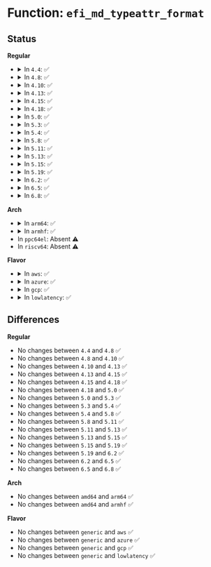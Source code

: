 # Function: <code>efi_md_typeattr_format</code>

## Status
<b>Regular</b>
<ul>
<li>
<details>
<summary>In <code>4.4</code>: ✅</summary>

```c
char *efi_md_typeattr_format(char *buf, size_t size, const efi_memory_desc_t *md);
```

**Collision:** Unique Global

**Inline:** No

**Transformation:** False

**Instances:**

```
In drivers/firmware/efi/efi.c (ffffffff81fb660d)
Location: drivers/firmware/efi/efi.c:590
Inline: False
Direct callers:
  - arch/x86/platform/efi/efi.c:efi_print_memmap
```
**Symbols:**

```
ffffffff81fb660d-ffffffff81fb676b: efi_md_typeattr_format (STB_GLOBAL)
```
</details>
</li>
<li>
<details>
<summary>In <code>4.8</code>: ✅</summary>

```c
char *efi_md_typeattr_format(char *buf, size_t size, const efi_memory_desc_t *md);
```

**Collision:** Unique Global

**Inline:** No

**Transformation:** False

**Instances:**

```
In drivers/firmware/efi/efi.c (ffffffff81fe3dea)
Location: drivers/firmware/efi/efi.c:713
Inline: False
Direct callers:
  - arch/x86/platform/efi/efi.c:efi_print_memmap
  - drivers/firmware/efi/memattr.c:efi_memattr_apply_permissions
```
**Symbols:**

```
ffffffff81fe3dea-ffffffff81fe3f60: efi_md_typeattr_format (STB_GLOBAL)
```
</details>
</li>
<li>
<details>
<summary>In <code>4.10</code>: ✅</summary>

```c
char *efi_md_typeattr_format(char *buf, size_t size, const efi_memory_desc_t *md);
```

**Collision:** Unique Global

**Inline:** No

**Transformation:** False

**Instances:**

```
In drivers/firmware/efi/efi.c (ffffffff82021bb9)
Location: drivers/firmware/efi/efi.c:745
Inline: False
Direct callers:
  - arch/x86/platform/efi/efi.c:efi_clean_memmap
  - arch/x86/platform/efi/efi.c:efi_clean_memmap
  - arch/x86/platform/efi/efi.c:efi_print_memmap
  - drivers/firmware/efi/memattr.c:efi_memattr_apply_permissions
```
**Symbols:**

```
ffffffff82021bb9-ffffffff82021d2f: efi_md_typeattr_format (STB_GLOBAL)
```
</details>
</li>
<li>
<details>
<summary>In <code>4.13</code>: ✅</summary>

```c
char *efi_md_typeattr_format(char *buf, size_t size, const efi_memory_desc_t *md);
```

**Collision:** Unique Global

**Inline:** No

**Transformation:** False

**Instances:**

```
In drivers/firmware/efi/efi.c (ffffffff821048c6)
Location: drivers/firmware/efi/efi.c:747
Inline: False
Direct callers:
  - arch/x86/platform/efi/efi.c:efi_clean_memmap
  - arch/x86/platform/efi/efi.c:efi_clean_memmap
  - arch/x86/platform/efi/efi.c:efi_print_memmap
  - drivers/firmware/efi/memattr.c:efi_memattr_apply_permissions
```
**Symbols:**

```
ffffffff821048c6-ffffffff82104a41: efi_md_typeattr_format (STB_GLOBAL)
```
</details>
</li>
<li>
<details>
<summary>In <code>4.15</code>: ✅</summary>

```c
char *efi_md_typeattr_format(char *buf, size_t size, const efi_memory_desc_t *md);
```

**Collision:** Unique Global

**Inline:** No

**Transformation:** False

**Instances:**

```
In drivers/firmware/efi/efi.c (ffffffff8270df75)
Location: drivers/firmware/efi/efi.c:768
Inline: False
Direct callers:
  - arch/x86/platform/efi/efi.c:efi_clean_memmap
  - arch/x86/platform/efi/efi.c:efi_clean_memmap
  - arch/x86/platform/efi/efi.c:efi_print_memmap
  - drivers/firmware/efi/memattr.c:efi_memattr_apply_permissions
```
**Symbols:**

```
ffffffff8270df75-ffffffff8270e0f0: efi_md_typeattr_format (STB_GLOBAL)
```
</details>
</li>
<li>
<details>
<summary>In <code>4.18</code>: ✅</summary>

```c
char *efi_md_typeattr_format(char *buf, size_t size, const efi_memory_desc_t *md);
```

**Collision:** Unique Global

**Inline:** No

**Transformation:** False

**Instances:**

```
In drivers/firmware/efi/efi.c (ffffffff82738200)
Location: drivers/firmware/efi/efi.c:782
Inline: False
Direct callers:
  - arch/x86/platform/efi/efi.c:efi_clean_memmap
  - arch/x86/platform/efi/efi.c:efi_clean_memmap
  - arch/x86/platform/efi/efi.c:efi_print_memmap
  - drivers/firmware/efi/memattr.c:efi_memattr_apply_permissions
```
**Symbols:**

```
ffffffff82738200-ffffffff8273837b: efi_md_typeattr_format (STB_GLOBAL)
```
</details>
</li>
<li>
<details>
<summary>In <code>5.0</code>: ✅</summary>

```c
char *efi_md_typeattr_format(char *buf, size_t size, const efi_memory_desc_t *md);
```

**Collision:** Unique Global

**Inline:** No

**Transformation:** False

**Instances:**

```
In drivers/firmware/efi/efi.c (ffffffff828f21de)
Location: drivers/firmware/efi/efi.c:829
Inline: False
Direct callers:
  - arch/x86/platform/efi/efi.c:efi_clean_memmap
  - arch/x86/platform/efi/efi.c:efi_clean_memmap
  - arch/x86/platform/efi/efi.c:efi_print_memmap
  - drivers/firmware/efi/memattr.c:efi_memattr_apply_permissions
```
**Symbols:**

```
ffffffff828f21de-ffffffff828f2359: efi_md_typeattr_format (STB_GLOBAL)
```
</details>
</li>
<li>
<details>
<summary>In <code>5.3</code>: ✅</summary>

```c
char *efi_md_typeattr_format(char *buf, size_t size, const efi_memory_desc_t *md);
```

**Collision:** Unique Global

**Inline:** No

**Transformation:** False

**Instances:**

```
In drivers/firmware/efi/efi.c (ffffffff8290d840)
Location: drivers/firmware/efi/efi.c:833
Inline: False
Direct callers:
  - arch/x86/platform/efi/efi.c:efi_clean_memmap
  - arch/x86/platform/efi/efi.c:efi_clean_memmap
  - arch/x86/platform/efi/efi.c:efi_print_memmap
  - drivers/firmware/efi/memattr.c:efi_memattr_apply_permissions
```
**Symbols:**

```
ffffffff8290d840-ffffffff8290d9b9: efi_md_typeattr_format (STB_GLOBAL)
```
</details>
</li>
<li>
<details>
<summary>In <code>5.4</code>: ✅</summary>

```c
char *efi_md_typeattr_format(char *buf, size_t size, const efi_memory_desc_t *md);
```

**Collision:** Unique Global

**Inline:** No

**Transformation:** False

**Instances:**

```
In drivers/firmware/efi/efi.c (ffffffff82917239)
Location: drivers/firmware/efi/efi.c:823
Inline: False
Direct callers:
  - arch/x86/platform/efi/efi.c:efi_clean_memmap
  - arch/x86/platform/efi/efi.c:efi_clean_memmap
  - arch/x86/platform/efi/efi.c:efi_print_memmap
  - drivers/firmware/efi/memattr.c:efi_memattr_apply_permissions
```
**Symbols:**

```
ffffffff82917239-ffffffff829173b2: efi_md_typeattr_format (STB_GLOBAL)
```
</details>
</li>
<li>
<details>
<summary>In <code>5.8</code>: ✅</summary>

```c
char *efi_md_typeattr_format(char *buf, size_t size, const efi_memory_desc_t *md);
```

**Collision:** Unique Global

**Inline:** No

**Transformation:** False

**Instances:**

```
In drivers/firmware/efi/efi.c (ffffffff82d298c8)
Location: drivers/firmware/efi/efi.c:736
Inline: False
Direct callers:
  - arch/x86/platform/efi/efi.c:efi_memmap_entry_valid
  - arch/x86/platform/efi/efi.c:efi_memmap_entry_valid
  - arch/x86/platform/efi/efi.c:efi_print_memmap
  - drivers/firmware/efi/memattr.c:efi_memattr_apply_permissions
```
**Symbols:**

```
ffffffff82d298c8-ffffffff82d29a59: efi_md_typeattr_format (STB_GLOBAL)
```
</details>
</li>
<li>
<details>
<summary>In <code>5.11</code>: ✅</summary>

```c
char *efi_md_typeattr_format(char *buf, size_t size, const efi_memory_desc_t *md);
```

**Collision:** Unique Global

**Inline:** No

**Transformation:** False

**Instances:**

```
In drivers/firmware/efi/efi.c (ffffffff83017fd5)
Location: drivers/firmware/efi/efi.c:743
Inline: False
Direct callers:
  - arch/x86/platform/efi/efi.c:efi_memmap_entry_valid
  - arch/x86/platform/efi/efi.c:efi_memmap_entry_valid
  - arch/x86/platform/efi/efi.c:efi_print_memmap
  - drivers/firmware/efi/memattr.c:efi_memattr_apply_permissions
```
**Symbols:**

```
ffffffff83017fd5-ffffffff8301817e: efi_md_typeattr_format (STB_GLOBAL)
```
</details>
</li>
<li>
<details>
<summary>In <code>5.13</code>: ✅</summary>

```c
char *efi_md_typeattr_format(char *buf, size_t size, const efi_memory_desc_t *md);
```

**Collision:** Unique Global

**Inline:** No

**Transformation:** False

**Instances:**

```
In drivers/firmware/efi/efi.c (ffffffff83222ead)
Location: drivers/firmware/efi/efi.c:743
Inline: False
Direct callers:
  - arch/x86/platform/efi/efi.c:efi_memmap_entry_valid
  - arch/x86/platform/efi/efi.c:efi_memmap_entry_valid
  - arch/x86/platform/efi/efi.c:efi_print_memmap
  - drivers/firmware/efi/memattr.c:efi_memattr_apply_permissions
```
**Symbols:**

```
ffffffff83222ead-ffffffff83223056: efi_md_typeattr_format (STB_GLOBAL)
```
</details>
</li>
<li>
<details>
<summary>In <code>5.15</code>: ✅</summary>

```c
char *efi_md_typeattr_format(char *buf, size_t size, const efi_memory_desc_t *md);
```

**Collision:** Unique Global

**Inline:** No

**Transformation:** False

**Instances:**

```
In drivers/firmware/efi/efi.c (ffffffff8330cc11)
Location: drivers/firmware/efi/efi.c:750
Inline: False
Direct callers:
  - arch/x86/platform/efi/efi.c:efi_memmap_entry_valid
  - arch/x86/platform/efi/efi.c:efi_memmap_entry_valid
  - arch/x86/platform/efi/efi.c:efi_print_memmap
  - drivers/firmware/efi/memattr.c:efi_memattr_apply_permissions
```
**Symbols:**

```
ffffffff8330cc11-ffffffff8330cdd7: efi_md_typeattr_format (STB_GLOBAL)
```
</details>
</li>
<li>
<details>
<summary>In <code>5.19</code>: ✅</summary>

```c
char *efi_md_typeattr_format(char *buf, size_t size, const efi_memory_desc_t *md);
```

**Collision:** Unique Global

**Inline:** No

**Transformation:** False

**Instances:**

```
In drivers/firmware/efi/efi.c (ffffffff834c66a7)
Location: drivers/firmware/efi/efi.c:764
Inline: False
Direct callers:
  - arch/x86/platform/efi/efi.c:efi_memmap_entry_valid
  - arch/x86/platform/efi/efi.c:efi_memmap_entry_valid
  - arch/x86/platform/efi/efi.c:efi_print_memmap
  - drivers/firmware/efi/memattr.c:efi_memattr_apply_permissions
```
**Symbols:**

```
ffffffff834c66a7-ffffffff834c6887: efi_md_typeattr_format (STB_GLOBAL)
```
</details>
</li>
<li>
<details>
<summary>In <code>6.2</code>: ✅</summary>

```c
char *efi_md_typeattr_format(char *buf, size_t size, const efi_memory_desc_t *md);
```

**Collision:** Unique Global

**Inline:** No

**Transformation:** False

**Instances:**

```
In drivers/firmware/efi/efi.c (ffffffff83f07530)
Location: drivers/firmware/efi/efi.c:788
Inline: False
Direct callers:
  - arch/x86/platform/efi/efi.c:efi_memmap_entry_valid
  - arch/x86/platform/efi/efi.c:efi_memmap_entry_valid
  - arch/x86/platform/efi/efi.c:efi_print_memmap
  - drivers/firmware/efi/memattr.c:efi_memattr_apply_permissions
  - drivers/firmware/efi/memattr.c:efi_memattr_apply_permissions
```
**Symbols:**

```
ffffffff83f07530-ffffffff83f0771b: efi_md_typeattr_format (STB_GLOBAL)
```
</details>
</li>
<li>
<details>
<summary>In <code>6.5</code>: ✅</summary>

```c
char *efi_md_typeattr_format(char *buf, size_t size, const efi_memory_desc_t *md);
```

**Collision:** Unique Global

**Inline:** No

**Transformation:** False

**Instances:**

```
In drivers/firmware/efi/efi.c (ffffffff8372d5e0)
Location: drivers/firmware/efi/efi.c:855
Inline: False
Direct callers:
  - arch/x86/platform/efi/efi.c:efi_memmap_entry_valid
  - arch/x86/platform/efi/efi.c:efi_memmap_entry_valid
  - arch/x86/platform/efi/efi.c:efi_print_memmap
  - drivers/firmware/efi/memattr.c:efi_memattr_apply_permissions
  - drivers/firmware/efi/memattr.c:efi_memattr_apply_permissions
```
**Symbols:**

```
ffffffff8372d5e0-ffffffff8372d7cb: efi_md_typeattr_format (STB_GLOBAL)
```
</details>
</li>
<li>
<details>
<summary>In <code>6.8</code>: ✅</summary>

```c
char *efi_md_typeattr_format(char *buf, size_t size, const efi_memory_desc_t *md);
```

**Collision:** Unique Global

**Inline:** No

**Transformation:** False

**Instances:**

```
In drivers/firmware/efi/efi.c (ffffffff839619c0)
Location: drivers/firmware/efi/efi.c:898
Inline: False
Direct callers:
  - arch/x86/platform/efi/efi.c:efi_memmap_entry_valid
  - arch/x86/platform/efi/efi.c:efi_memmap_entry_valid
  - arch/x86/platform/efi/efi.c:efi_print_memmap
  - drivers/firmware/efi/memattr.c:efi_memattr_apply_permissions
  - drivers/firmware/efi/memattr.c:efi_memattr_apply_permissions
```
**Symbols:**

```
ffffffff839619c0-ffffffff83961bab: efi_md_typeattr_format (STB_GLOBAL)
```
</details>
</li>
</ul>
<b>Arch</b>
<ul>
<li>
<details>
<summary>In <code>arm64</code>: ✅</summary>

```c
char *efi_md_typeattr_format(char *buf, size_t size, const efi_memory_desc_t *md);
```

**Collision:** Unique Global

**Inline:** No

**Transformation:** False

**Instances:**

```
In drivers/firmware/efi/efi.c (ffff8000114a591c)
Location: drivers/firmware/efi/efi.c:823
Inline: False
Direct callers:
  - drivers/firmware/efi/memattr.c:efi_memattr_apply_permissions
  - drivers/firmware/efi/arm-init.c:reserve_regions
```
**Symbols:**

```
ffff8000114a591c-ffff8000114a5acc: efi_md_typeattr_format (STB_GLOBAL)
```
</details>
</li>
<li>
<details>
<summary>In <code>armhf</code>: ✅</summary>

```c
char *efi_md_typeattr_format(char *buf, size_t size, const efi_memory_desc_t *md);
```

**Collision:** Unique Global

**Inline:** No

**Transformation:** False

**Instances:**

```
In drivers/firmware/efi/efi.c (c15a7b18)
Location: drivers/firmware/efi/efi.c:823
Inline: False
Direct callers:
  - drivers/firmware/efi/memattr.c:efi_memattr_apply_permissions
  - drivers/firmware/efi/arm-init.c:reserve_regions
```
**Symbols:**

```
c15a7b18-c15a7d60: efi_md_typeattr_format (STB_GLOBAL)
```
</details>
</li>
<li>
In <code>ppc64el</code>: Absent ⚠️
</li>
<li>
In <code>riscv64</code>: Absent ⚠️
</li>
</ul>
<b>Flavor</b>
<ul>
<li>
<details>
<summary>In <code>aws</code>: ✅</summary>

```c
char *efi_md_typeattr_format(char *buf, size_t size, const efi_memory_desc_t *md);
```

**Collision:** Unique Global

**Inline:** No

**Transformation:** False

**Instances:**

```
In drivers/firmware/efi/efi.c (ffffffff828fc63f)
Location: drivers/firmware/efi/efi.c:823
Inline: False
Direct callers:
  - arch/x86/platform/efi/efi.c:efi_clean_memmap
  - arch/x86/platform/efi/efi.c:efi_clean_memmap
  - arch/x86/platform/efi/efi.c:efi_print_memmap
  - drivers/firmware/efi/memattr.c:efi_memattr_apply_permissions
```
**Symbols:**

```
ffffffff828fc63f-ffffffff828fc7b8: efi_md_typeattr_format (STB_GLOBAL)
```
</details>
</li>
<li>
<details>
<summary>In <code>azure</code>: ✅</summary>

```c
char *efi_md_typeattr_format(char *buf, size_t size, const efi_memory_desc_t *md);
```

**Collision:** Unique Global

**Inline:** No

**Transformation:** False

**Instances:**

```
In drivers/firmware/efi/efi.c (ffffffff828f3edb)
Location: drivers/firmware/efi/efi.c:823
Inline: False
Direct callers:
  - arch/x86/platform/efi/efi.c:efi_clean_memmap
  - arch/x86/platform/efi/efi.c:efi_clean_memmap
  - arch/x86/platform/efi/efi.c:efi_print_memmap
  - drivers/firmware/efi/memattr.c:efi_memattr_apply_permissions
```
**Symbols:**

```
ffffffff828f3edb-ffffffff828f4054: efi_md_typeattr_format (STB_GLOBAL)
```
</details>
</li>
<li>
<details>
<summary>In <code>gcp</code>: ✅</summary>

```c
char *efi_md_typeattr_format(char *buf, size_t size, const efi_memory_desc_t *md);
```

**Collision:** Unique Global

**Inline:** No

**Transformation:** False

**Instances:**

```
In drivers/firmware/efi/efi.c (ffffffff8291186e)
Location: drivers/firmware/efi/efi.c:823
Inline: False
Direct callers:
  - arch/x86/platform/efi/efi.c:efi_clean_memmap
  - arch/x86/platform/efi/efi.c:efi_clean_memmap
  - arch/x86/platform/efi/efi.c:efi_print_memmap
  - drivers/firmware/efi/memattr.c:efi_memattr_apply_permissions
```
**Symbols:**

```
ffffffff8291186e-ffffffff829119e7: efi_md_typeattr_format (STB_GLOBAL)
```
</details>
</li>
<li>
<details>
<summary>In <code>lowlatency</code>: ✅</summary>

```c
char *efi_md_typeattr_format(char *buf, size_t size, const efi_memory_desc_t *md);
```

**Collision:** Unique Global

**Inline:** No

**Transformation:** False

**Instances:**

```
In drivers/firmware/efi/efi.c (ffffffff8291829b)
Location: drivers/firmware/efi/efi.c:823
Inline: False
Direct callers:
  - arch/x86/platform/efi/efi.c:efi_clean_memmap
  - arch/x86/platform/efi/efi.c:efi_clean_memmap
  - arch/x86/platform/efi/efi.c:efi_print_memmap
  - drivers/firmware/efi/memattr.c:efi_memattr_apply_permissions
```
**Symbols:**

```
ffffffff8291829b-ffffffff82918414: efi_md_typeattr_format (STB_GLOBAL)
```
</details>
</li>
</ul>

## Differences
<b>Regular</b>
<ul>
<li>
No changes between <code>4.4</code> and <code>4.8</code> ✅
</li>
<li>
No changes between <code>4.8</code> and <code>4.10</code> ✅
</li>
<li>
No changes between <code>4.10</code> and <code>4.13</code> ✅
</li>
<li>
No changes between <code>4.13</code> and <code>4.15</code> ✅
</li>
<li>
No changes between <code>4.15</code> and <code>4.18</code> ✅
</li>
<li>
No changes between <code>4.18</code> and <code>5.0</code> ✅
</li>
<li>
No changes between <code>5.0</code> and <code>5.3</code> ✅
</li>
<li>
No changes between <code>5.3</code> and <code>5.4</code> ✅
</li>
<li>
No changes between <code>5.4</code> and <code>5.8</code> ✅
</li>
<li>
No changes between <code>5.8</code> and <code>5.11</code> ✅
</li>
<li>
No changes between <code>5.11</code> and <code>5.13</code> ✅
</li>
<li>
No changes between <code>5.13</code> and <code>5.15</code> ✅
</li>
<li>
No changes between <code>5.15</code> and <code>5.19</code> ✅
</li>
<li>
No changes between <code>5.19</code> and <code>6.2</code> ✅
</li>
<li>
No changes between <code>6.2</code> and <code>6.5</code> ✅
</li>
<li>
No changes between <code>6.5</code> and <code>6.8</code> ✅
</li>
</ul>
<b>Arch</b>
<ul>
<li>
No changes between <code>amd64</code> and <code>arm64</code> ✅
</li>
<li>
No changes between <code>amd64</code> and <code>armhf</code> ✅
</li>
</ul>
<b>Flavor</b>
<ul>
<li>
No changes between <code>generic</code> and <code>aws</code> ✅
</li>
<li>
No changes between <code>generic</code> and <code>azure</code> ✅
</li>
<li>
No changes between <code>generic</code> and <code>gcp</code> ✅
</li>
<li>
No changes between <code>generic</code> and <code>lowlatency</code> ✅
</li>
</ul>

